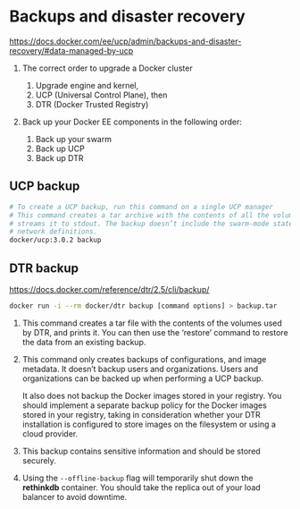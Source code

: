 # Backups and disaster recovery

https://docs.docker.com/ee/ucp/admin/backups-and-disaster-recovery/#data-managed-by-ucp

1. The correct order to upgrade a Docker cluster
   1. Upgrade engine and kernel,
   1. UCP (Universal Control Plane), then
   1. DTR (Docker Trusted Registry)

1. Back up your Docker EE components in the following order:
   1. Back up your swarm
   1. Back up UCP
   1. Back up DTR


## UCP backup

```bash
# To create a UCP backup, run this command on a single UCP manager
# This command creates a tar archive with the contents of all the volumes used by UCP to persist data and
# streams it to stdout. The backup doesn’t include the swarm-mode state, like service definitions and overlay
# network definitions.
docker/ucp:3.0.2 backup
```


## DTR backup

https://docs.docker.com/reference/dtr/2.5/cli/backup/

```bash
docker run -i --rm docker/dtr backup [command options] > backup.tar
```

1. This command creates a tar file with the contents of the volumes used by DTR, and prints it. You can then use the
   ‘restore’ command to restore the data from an existing backup.

1. This command only creates backups of configurations, and image metadata. It doesn’t backup users and organizations.
   Users and organizations can be backed up when performing a UCP backup.

   It also does not backup the Docker images stored in your registry. You should implement a separate backup policy
   for the Docker images stored in your registry, taking in consideration whether your DTR installation is configured
   to store images on the filesystem or using a cloud provider.

1. This backup contains sensitive information and should be stored securely.

1. Using the `--offline-backup` flag will temporarily shut down the **rethinkdb** container. You should take the
   replica out of your load balancer to avoid downtime.

